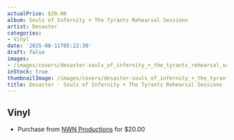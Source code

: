 ```yaml
---
actualPrice: $20.00
album: Souls of Infernity + The Tyrants Rehearsal Sessions
artist: Desaster
categories:
- Vinyl
date: '2025-08-11T05:22:30'
draft: false
images:
- /images/covers/desaster-souls_of_infernity_+_the_tyrants_rehearsal_sessions.png
inStock: true
thumbnailImage: /images/covers/desaster-souls_of_infernity_+_the_tyrants_rehearsal_sessions-thumb.png
title: Desaster - Souls of Infernity + The Tyrants Rehearsal Sessions
---
```


## Vinyl
* Purchase from [NWN Productions](http://shop.nwnprod.com/index.php?route=product/product&path=75&product_id=62916&sort=pd.name&order=ASC) for $20.00
